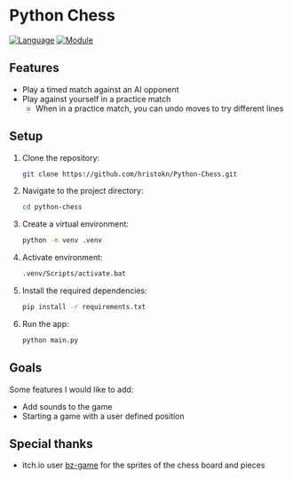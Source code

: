 # Python Chess
[![Language](https://img.shields.io/badge/language-python-blue.svg?style=flat)](https://www.python.org)
[![Module](https://img.shields.io/badge/module-pygame-brightgreen.svg?style=flat)](http://www.pygame.org/news.html)

## Features
- Play a timed match against an AI opponent
- Play against yourself in a practice match
  - When in a practice match, you can undo moves to try different lines

## Setup
1. Clone the repository:
    ```bash
    git clone https://github.com/hristokn/Python-Chess.git
    ```
2. Navigate to the project directory:
    ```bash
    cd python-chess
    ```
3. Create a virtual environment:
    ```bash
    python -m venv .venv
    ```
4. Activate environment:
    ```bash
    .venv/Scripts/activate.bat
    ```
5. Install the required dependencies:
    ```bash
    pip install -r requirements.txt
    ```
6. Run the app:
    ```bash
    python main.py
    ```

## Goals
Some features I would like to add:
- Add sounds to the game
- Starting a game with a user defined position

## Special thanks
- itch.io user [bz-game](https://bz-game.itch.io/) for the sprites of the chess board and pieces 
